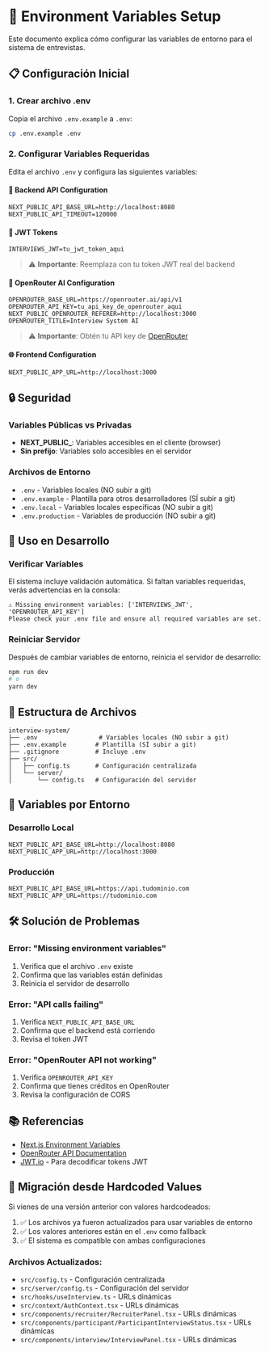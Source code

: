 # 🔧 Environment Variables Setup

Este documento explica cómo configurar las variables de entorno para el sistema de entrevistas.

## 📋 Configuración Inicial

### 1. Crear archivo .env

Copia el archivo `.env.example` a `.env`:

```bash
cp .env.example .env
```

### 2. Configurar Variables Requeridas

Edita el archivo `.env` y configura las siguientes variables:

#### 🔗 Backend API Configuration
```env
NEXT_PUBLIC_API_BASE_URL=http://localhost:8080
NEXT_PUBLIC_API_TIMEOUT=120000
```

#### 🔑 JWT Tokens
```env
INTERVIEWS_JWT=tu_jwt_token_aqui
```
> ⚠️ **Importante**: Reemplaza con tu token JWT real del backend

#### 🤖 OpenRouter AI Configuration
```env
OPENROUTER_BASE_URL=https://openrouter.ai/api/v1
OPENROUTER_API_KEY=tu_api_key_de_openrouter_aqui
NEXT_PUBLIC_OPENROUTER_REFERER=http://localhost:3000
OPENROUTER_TITLE=Interview System AI
```
> ⚠️ **Importante**: Obtén tu API key de [OpenRouter](https://openrouter.ai/)

#### 🌐 Frontend Configuration
```env
NEXT_PUBLIC_APP_URL=http://localhost:3000
```

## 🔒 Seguridad

### Variables Públicas vs Privadas

- **NEXT_PUBLIC_**: Variables accesibles en el cliente (browser)
- **Sin prefijo**: Variables solo accesibles en el servidor

### Archivos de Entorno

- `.env` - Variables locales (NO subir a git)
- `.env.example` - Plantilla para otros desarrolladores (SÍ subir a git)
- `.env.local` - Variables locales específicas (NO subir a git)
- `.env.production` - Variables de producción (NO subir a git)

## 🚀 Uso en Desarrollo

### Verificar Variables

El sistema incluye validación automática. Si faltan variables requeridas, verás advertencias en la consola:

```
⚠️ Missing environment variables: ['INTERVIEWS_JWT', 'OPENROUTER_API_KEY']
Please check your .env file and ensure all required variables are set.
```

### Reiniciar Servidor

Después de cambiar variables de entorno, reinicia el servidor de desarrollo:

```bash
npm run dev
# o
yarn dev
```

## 📁 Estructura de Archivos

```
interview-system/
├── .env                 # Variables locales (NO subir a git)
├── .env.example        # Plantilla (SÍ subir a git)
├── .gitignore          # Incluye .env
├── src/
│   ├── config.ts       # Configuración centralizada
│   └── server/
│       └── config.ts   # Configuración del servidor
```

## 🔧 Variables por Entorno

### Desarrollo Local
```env
NEXT_PUBLIC_API_BASE_URL=http://localhost:8080
NEXT_PUBLIC_APP_URL=http://localhost:3000
```

### Producción
```env
NEXT_PUBLIC_API_BASE_URL=https://api.tudominio.com
NEXT_PUBLIC_APP_URL=https://tudominio.com
```

## 🛠️ Solución de Problemas

### Error: "Missing environment variables"
1. Verifica que el archivo `.env` existe
2. Confirma que las variables están definidas
3. Reinicia el servidor de desarrollo

### Error: "API calls failing"
1. Verifica `NEXT_PUBLIC_API_BASE_URL`
2. Confirma que el backend está corriendo
3. Revisa el token JWT

### Error: "OpenRouter API not working"
1. Verifica `OPENROUTER_API_KEY`
2. Confirma que tienes créditos en OpenRouter
3. Revisa la configuración de CORS

## 📚 Referencias

- [Next.js Environment Variables](https://nextjs.org/docs/basic-features/environment-variables)
- [OpenRouter API Documentation](https://openrouter.ai/docs)
- [JWT.io](https://jwt.io/) - Para decodificar tokens JWT

## 🔄 Migración desde Hardcoded Values

Si vienes de una versión anterior con valores hardcodeados:

1. ✅ Los archivos ya fueron actualizados para usar variables de entorno
2. ✅ Los valores anteriores están en el `.env` como fallback
3. ✅ El sistema es compatible con ambas configuraciones

### Archivos Actualizados:
- `src/config.ts` - Configuración centralizada
- `src/server/config.ts` - Configuración del servidor
- `src/hooks/useInterview.ts` - URLs dinámicas
- `src/context/AuthContext.tsx` - URLs dinámicas
- `src/components/recruiter/RecruiterPanel.tsx` - URLs dinámicas
- `src/components/participant/ParticipantInterviewStatus.tsx` - URLs dinámicas
- `src/components/interview/InterviewPanel.tsx` - URLs dinámicas

